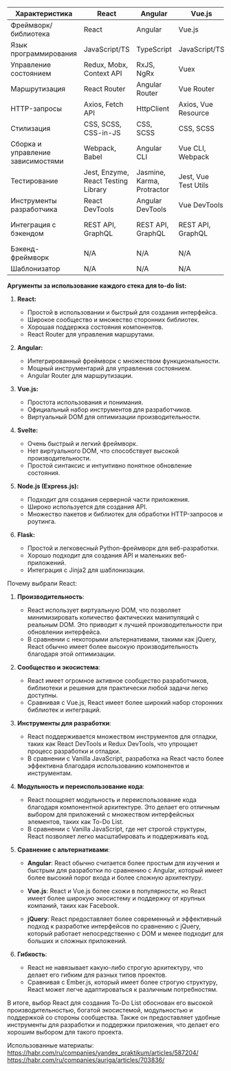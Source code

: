 | Характеристика            | React          | Angular        | Vue.js        | Svelte       | Node.js        | Flask         |
|---------------------------|----------------|----------------|---------------|--------------|-----------------|---------------|
| Фреймворк/библиотека      | React          | Angular        | Vue.js        | Svelte       | Express.js     | Flask         |
| Язык программирования     | JavaScript/TS  | TypeScript     | JavaScript/TS | JavaScript/TS| JavaScript/TS  | Python        |
| Управление состоянием    | Redux, Mobx, Context API | RxJS, NgRx | Vuex          | Svelte Stores | N/A            | N/A           |
| Маршрутизация             | React Router   | Angular Router | Vue Router   | SvelteKit Router | Express Router | Flask-Routing |
| HTTP-запросы              | Axios, Fetch API | HttpClient  | Axios, Vue Resource | Fetch API, библиотеки | Axios, Fetch API | Flask HTTP |
| Стилизация                | CSS, SCSS, CSS-in-JS | CSS, SCSS | CSS, SCSS    | CSS, SCSS    | CSS, SCSS      | CSS           |
| Сборка и управление зависимостями | Webpack, Babel | Angular CLI | Vue CLI, Webpack | SvelteKit, Snowpack | N/A | N/A |
| Тестирование              | Jest, Enzyme, React Testing Library | Jasmine, Karma, Protractor | Jest, Vue Test Utils | Svelte Testing Library | Jest, Mocha, Chai | pytest, unittest |
| Инструменты разработчика  | React DevTools | Angular DevTools | Vue DevTools | Svelte DevTools | N/A | Flask Debug |
| Интеграция с бэкендом     | REST API, GraphQL | REST API, GraphQL | REST API, GraphQL | REST API, GraphQL | REST API, GraphQL | REST API, GraphQL |
| Бэкенд-фреймворк          | N/A            | N/A            | N/A           | N/A          | Express.js     | Flask         |
| Шаблонизатор              | N/A            | N/A            | N/A           | N/A          | N/A            | Jinja2        |

**Аргументы за использование каждого стека для to-do list:**

1. **React:**
   - Простой в использовании и быстрый для создания интерфейса.
   - Широкое сообщество и множество сторонних библиотек.
   - Хорошая поддержка состояния компонентов.
   - React Router для управления маршрутами.

2. **Angular:**
   - Интегрированный фреймворк с множеством функциональности.
   - Мощный инструментарий для управления состоянием.
   - Angular Router для маршрутизации.
   
3. **Vue.js:**
   - Простота использования и понимания.
   - Официальный набор инструментов для разработчиков.
   - Виртуальный DOM для оптимизации производительности.

4. **Svelte:**
   - Очень быстрый и легкий фреймворк.
   - Нет виртуального DOM, что способствует высокой производительности.
   - Простой синтаксис и интуитивно понятное обновление состояния.

5. **Node.js (Express.js):**
   - Подходит для создания серверной части приложения.
   - Широко используется для создания API.
   - Множество пакетов и библиотек для обработки HTTP-запросов и роутинга.

6. **Flask:**
   - Простой и легковесный Python-фреймворк для веб-разработки.
   - Хорошо подходит для создания API и маленьких веб-приложений.
   - Интеграция с Jinja2 для шаблонизации.

Почему выбрали React:
1. **Производительность**:
   - React использует виртуальную DOM, что позволяет минимизировать количество фактических манипуляций с реальным DOM. Это приводит к лучшей производительности при обновлении интерфейса.
   - В сравнении с некоторыми альтернативами, такими как jQuery, React обычно имеет более высокую производительность благодаря этой оптимизации.

2. **Сообщество и экосистема**:
   - React имеет огромное активное сообщество разработчиков, библиотеки и решения для практически любой задачи легко доступны.
   - Сравнивая с Vue.js, React имеет более широкий набор сторонних библиотек и интеграций.

3. **Инструменты для разработки**:
   - React поддерживается множеством инструментов для отладки, таких как React DevTools и Redux DevTools, что упрощает процесс разработки и отладки.
   - В сравнении с Vanilla JavaScript, разработка на React часто более эффективна благодаря использованию компонентов и инструментам.

4. **Модульность и переиспользование кода**:
   - React поощряет модульность и переиспользование кода благодаря компонентной архитектуре. Это делает его отличным выбором для приложений с множеством интерфейсных элементов, таких как To-Do List.
   - В сравнении с Vanilla JavaScript, где нет строгой структуры, React позволяет легко масштабировать и поддерживать код.

5. **Сравнение с альтернативами**:

   - **Angular**: React обычно считается более простым для изучения и быстрым для разработки по сравнению с Angular, который имеет более высокий порог входа и более сложную архитектуру.

   - **Vue.js**: React и Vue.js более схожи в популярности, но React имеет более широкую экосистему и поддержку от крупных компаний, таких как Facebook.

   - **jQuery**: React предоставляет более современный и эффективный подход к разработке интерфейсов по сравнению с jQuery, который работает непосредственно с DOM и менее подходит для больших и сложных приложений.

6. **Гибкость**:
   - React не навязывает какую-либо строгую архитектуру, что делает его гибким для разных типов проектов.
   - Сравнивая с Ember.js, который имеет более строгую структуру, React может легче адаптироваться к различным потребностям.

В итоге, выбор React для создания To-Do List обоснован его высокой производительностью, богатой экосистемой, модульностью и поддержкой со стороны сообщества. Также он предоставляет удобные инструменты для разработки и поддержки приложения, что делает его хорошим выбором для такого проекта.

Использованные материалы:
https://habr.com/ru/companies/yandex_praktikum/articles/587204/
https://habr.com/ru/companies/auriga/articles/703836/

